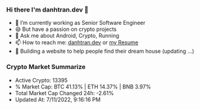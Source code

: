 ### Hi there I'm danhtran.dev 👋

- 🔭 I’m currently working as Senior Software Engineer
- 😄 But have a passion on crypto projects
- 💬 Ask me about Android, Crypto, Running 
- 📫 How to reach me: <a href="https://danhtran.dev" target="_blank">danhtran.dev</a> or <a href="Developer-Resume.pdf" target="_blank">my Resume</a>
- 🌱 Building a website to help people find their dream house (updating ...)

### Crypto Market Summarize
- Active Crypto: 13395
- % Market Cap: BTC 41.13% | ETH 14.37% | BNB 3.97%
- Total Market Cap Changed 24h: -2.61%
- Updated At: 7/11/2022, 9:16:16 PM

